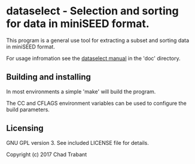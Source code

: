 # dataselect - Selection and sorting for data in miniSEED format.

This program is a general use tool for extracting a subset and sorting data in
miniSEED format.

For usage infromation see the [dataselect manual](doc/dataselect.md) in the
'doc' directory.

## Building and installing

In most environments a simple 'make' will build the program.

The CC and CFLAGS environment variables can be used to configure
the build parameters.

## Licensing 

GNU GPL version 3.  See included LICENSE file for details.

Copyright (c) 2017 Chad Trabant
